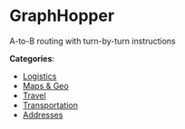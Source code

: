 # GraphHopper


A-to-B routing with turn-by-turn instructions



**Categories**:
- [Logistics](https://github.com/apis-list/apis-list#logistics)
- [Maps & Geo](https://github.com/apis-list/apis-list#maps-and-geo)
- [Travel](https://github.com/apis-list/apis-list#travel)
- [Transportation](https://github.com/apis-list/apis-list#transportation)
- [Addresses](https://github.com/apis-list/apis-list#addresses)



